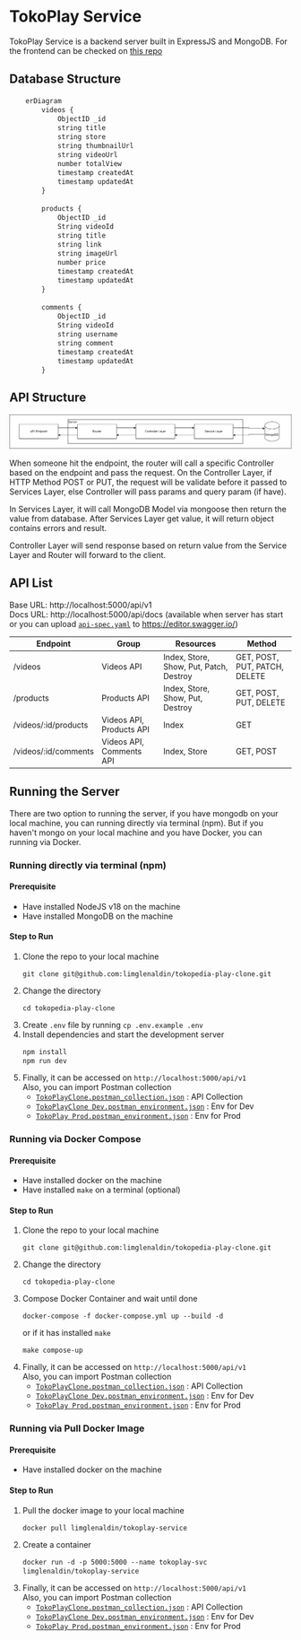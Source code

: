 # TokoPlay Service

TokoPlay Service is a backend server built in ExpressJS and MongoDB. For the frontend can be checked on [this repo](https://github.com/limglenaldin/tokopedia-play-clone-fe)

## Database Structure

```mermaid
    erDiagram
        videos {
            ObjectID _id
            string title
            string store
            string thumbnailUrl
            string videoUrl
            number totalView
            timestamp createdAt
            timestamp updatedAt
        }

        products {
            ObjectID _id
            String videoId
            string title
            string link
            string imageUrl
            number price
            timestamp createdAt
            timestamp updatedAt
        }

        comments {
            ObjectID _id
            String videoId
            string username
            string comment
            timestamp createdAt
            timestamp updatedAt
        }
```

## API Structure
![API Structure](https://raw.githubusercontent.com/limglenaldin/limglenaldin/master/API%20Structure.png)

When someone hit the endpoint, the router will call a specific Controller based on the endpoint and pass the request. On the Controller Layer, if HTTP Method POST or PUT, the request will be validate before it passed to Services Layer, else Controller will pass params and query param (if have).

In Services Layer, it will call MongoDB Model via mongoose then return the value from database. After Services Layer get value, it will return object contains errors and result.

Controller Layer will send response based on return value from the Service Layer and Router will forward to the client.

## API List

Base URL: http://localhost:5000/api/v1  
Docs URL: http://localhost:5000/api/docs (available when server has start or you can upload [`api-spec.yaml`](./doc/swagger/api-spec.yaml) to https://editor.swagger.io/)

| Endpoint             | Group                    | Resources                               | Method                        |
| -------------------- | ------------------------ | --------------------------------------- | ----------------------------- |
| /videos              | Videos API               | Index, Store, Show, Put, Patch, Destroy | GET, POST, PUT, PATCH, DELETE |
| /products            | Products API             | Index, Store, Show, Put, Destroy        | GET, POST, PUT, DELETE        |
| /videos/:id/products | Videos API, Products API | Index                                   | GET                           |
| /videos/:id/comments | Videos API, Comments API | Index, Store                            | GET, POST                     |

## Running the Server
There are two option to running the server, if you have mongodb on your local machine, you can running directly via terminal (npm). But if you haven't mongo on your local machine and you have Docker, you can running via Docker.

### Running directly via terminal (npm)
#### Prerequisite
- Have installed NodeJS v18 on the machine
- Have installed MongoDB on the machine

#### Step to Run
1. Clone the repo to your local machine
   ```
   git clone git@github.com:limglenaldin/tokopedia-play-clone.git
   ```
2. Change the directory
   ```
   cd tokopedia-play-clone
   ```
3. Create `.env` file by running `cp .env.example .env`
5. Install dependencies and start the development server
   ```
   npm install
   npm run dev
   ```
6. Finally, it can be accessed on `http://localhost:5000/api/v1`  
   Also, you can import Postman collection
   - [`TokoPlayClone.postman_collection.json`](./doc/postman/TokoPlayClone.postman_collection.json) : API Collection
   - [`TokoPlayClone Dev.postman_environment.json`](./doc/postman/TokoPlayClone%20Dev.postman_environment.json) : Env for Dev
   - [`TokoPlay Prod.postman_environment.json`](./doc/postman/TokoPlay%20Prod.postman_environment.json) : Env for Prod

### Running via Docker Compose
#### Prerequisite
- Have installed docker on the machine
- Have installed `make` on a terminal (optional)

#### Step to Run
1. Clone the repo to your local machine
   ```
   git clone git@github.com:limglenaldin/tokopedia-play-clone.git
   ```
2. Change the directory
   ```
   cd tokopedia-play-clone
   ```
3. Compose Docker Container and wait until done
   ```
   docker-compose -f docker-compose.yml up --build -d
   ```
   or if it has installed `make`
   ```
   make compose-up
   ```
5. Finally, it can be accessed on `http://localhost:5000/api/v1`  
   Also, you can import Postman collection
   - [`TokoPlayClone.postman_collection.json`](./doc/postman/TokoPlayClone.postman_collection.json) : API Collection
   - [`TokoPlayClone Dev.postman_environment.json`](./doc/postman/TokoPlayClone%20Dev.postman_environment.json) : Env for Dev
   - [`TokoPlay Prod.postman_environment.json`](./doc/postman/TokoPlay%20Prod.postman_environment.json) : Env for Prod


### Running via Pull Docker Image

#### Prerequisite
- Have installed docker on the machine

#### Step to Run
1. Pull the docker image to your local machine
   ```
   docker pull limglenaldin/tokoplay-service
   ```
2. Create a container
   ```
   docker run -d -p 5000:5000 --name tokoplay-svc limglenaldin/tokoplay-service
   ```
3. Finally, it can be accessed on `http://localhost:5000/api/v1`  
   Also, you can import Postman collection
   - [`TokoPlayClone.postman_collection.json`](./doc/postman/TokoPlayClone.postman_collection.json) : API Collection
   - [`TokoPlayClone Dev.postman_environment.json`](./doc/postman/TokoPlayClone%20Dev.postman_environment.json) : Env for Dev
   - [`TokoPlay Prod.postman_environment.json`](./doc/postman/TokoPlay%20Prod.postman_environment.json) : Env for Prod
